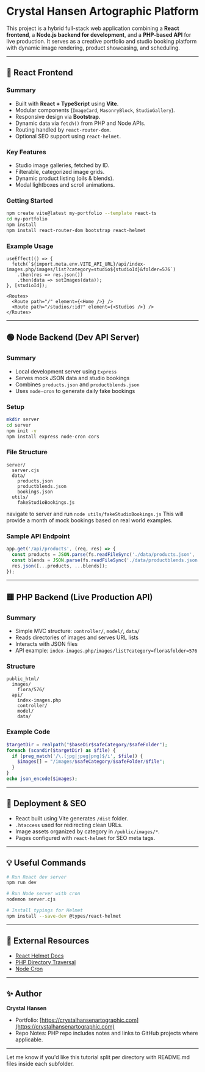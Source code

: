 # Crystal Hansen Artographic Platform

This project is a hybrid full-stack web application combining a **React frontend**, a **Node.js backend for development**, and a **PHP-based API** for live production. It serves as a creative portfolio and studio booking platform with dynamic image rendering, product showcasing, and scheduling.

---

## 🚀 React Frontend

### Summary

- Built with **React + TypeScript** using **Vite**.
- Modular components (`ImageCard`, `MasonryBlock`, `StudioGallery`).
- Responsive design via **Bootstrap**.
- Dynamic data via `fetch()` from PHP and Node APIs.
- Routing handled by `react-router-dom`.
- Optional SEO support using `react-helmet`.

### Key Features

- Studio image galleries, fetched by ID.
- Filterable, categorized image grids.
- Dynamic product listing (oils & blends).
- Modal lightboxes and scroll animations.

### Getting Started

```bash
npm create vite@latest my-portfolio --template react-ts
cd my-portfolio
npm install
npm install react-router-dom bootstrap react-helmet
```

### Example Usage

```tsx
useEffect(() => {
  fetch(`${import.meta.env.VITE_API_URL}/api/index-images.php/images/list?category=studio${studioId}&folder=576`)
    .then(res => res.json())
    .then(data => setImages(data));
}, [studioId]);
```

```tsx
<Routes>
  <Route path="/" element={<Home />} />
  <Route path="/studios/:id?" element={<Studios />} />
</Routes>
```

---

## 🟢 Node Backend (Dev API Server)

### Summary

- Local development server using `Express`
- Serves mock JSON data and studio bookings
- Combines `products.json` and `productblends.json`
- Uses `node-cron` to generate daily fake bookings

### Setup

```bash
mkdir server
cd server
npm init -y
npm install express node-cron cors
```

### File Structure

```
server/
  server.cjs
  data/
    products.json
    productblends.json
    bookings.json
  utils/
    fakeStudioBookings.js
```
navigate to server and run `node utils/fakeStudioBookings.js`
This will provide a month of mock bookings based on real world examples.


### Sample API Endpoint

```js
app.get('/api/products', (req, res) => {
  const products = JSON.parse(fs.readFileSync('./data/products.json', 'utf8'));
  const blends = JSON.parse(fs.readFileSync('./data/productblends.json', 'utf8'));
  res.json([...products, ...blends]);
});
```

---

## 🟨 PHP Backend (Live Production API)

### Summary

- Simple MVC structure: `controller/`, `model/`, `data/`
- Reads directories of images and serves URL lists
- Interacts with JSON files
- API example: `index-images.php/images/list?category=flora&folder=576`

### Structure

```
public_html/
  images/
    flora/576/
  api/
    index-images.php
    controller/
    model/
    data/
```

### Example Code

```php
$targetDir = realpath("$baseDir$safeCategory/$safeFolder");
foreach (scandir($targetDir) as $file) {
  if (preg_match('/\.(jpg|jpeg|png)$/i', $file)) {
    $images[] = "/images/$safeCategory/$safeFolder/$file";
  }
}
echo json_encode($images);
```

---

## 📎 Deployment & SEO

- React built using Vite generates `/dist` folder.
- `.htaccess` used for redirecting clean URLs.
- Image assets organized by category in `/public/images/*`.
- Pages configured with `react-helmet` for SEO meta tags.

---

## 💡 Useful Commands

```bash
# Run React dev server
npm run dev

# Run Node server with cron
nodemon server.cjs

# Install typings for Helmet
npm install --save-dev @types/react-helmet
```

---

## 🔗 External Resources

- [React Helmet Docs](https://github.com/nfl/react-helmet)
- [PHP Directory Traversal](https://www.php.net/manual/en/function.scandir.php)
- [Node Cron](https://www.npmjs.com/package/node-cron)

---

## ✨ Author

**Crystal Hansen**

- Portfolio: [https://crystalhansenartographic.com](https://crystalhansenartographic.com)
- Repo Notes: PHP repo includes notes and links to GitHub projects where applicable.

---

Let me know if you'd like this tutorial split per directory with README.md files inside each subfolder.

